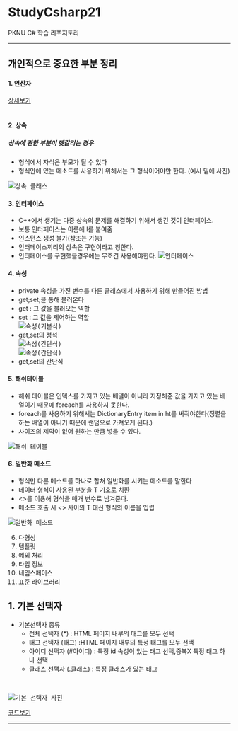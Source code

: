 # StudyCsharp21
PKNU C# 학습 리포지토리

---------------------------------


## 개인적으로 중요한 부분 정리

#### 1. 연산자<br>
  [상세보기](https://github.com/guemin96/StudyCsharp21/tree/main/chap03/Chap03APP)<br>
<br>

#### 2. 상속
##### 상속에 관한 부분이 헷갈리는 경우
   - 형식에서 자식은 부모가 될 수 있다
   - 형식안에 있는 메소드를 사용하기 위해서는 그 형식이어야만 한다. (예시 밑에 사진) 
    
<kbd>![상속 클래스 ](https://github.com/guemin96/StudyCsharp21/blob/main/chap07(%EC%83%81%EC%86%8D)/%EC%82%AC%EC%A7%84/%EC%83%81%EC%86%8D%20%ED%98%95%EC%8B%9D%20%EB%B0%8F%20%EA%B0%92.PNG)<br></kbd>

#### 3. 인터페이스
  - C++에서 생기는 다중 상속의 문제를 해결하기 위해서 생긴 것이 인터페이스.
  - 보통 인터페이스는 이름에 I를 붙여줌
  - 인스턴스 생성 불가(참조는 가능)
  - 인터페이스끼리의 상속은 구현이라고 칭한다.
  - 인터페이스를 구현했을경우에는 무조건 사용해야한다.
  <kbd>![인터페이스 ](https://github.com/guemin96/StudyCsharp21/blob/main/chap08(%EC%9D%B8%ED%84%B0%ED%8E%98%EC%9D%B4%EC%8A%A4)/%EC%9D%B8%ED%84%B0%ED%8E%98%EC%9D%B4%EC%8A%A4.PNG)<br></kbd>

#### 4. 속성
  - private 속성을 가진 변수를 다른 클래스에서 사용하기 위해 만들어진 방법
  - get;set;을 통해 불러온다
  - get : 그 값을 불러오는 역할
  - set : 그 값을 제어하는 역할<br>
<kbd>![속성(기본식) ](https://github.com/guemin96/StudyCsharp21/blob/main/chap09/get%20set%20%EC%82%AC%EC%A7%84.PNG)<br></kbd>
  - get,set의 정석 <br>
<kbd>![속성(간단식) ](https://github.com/guemin96/StudyCsharp21/blob/main/chap09/get%20set%20%EA%B0%84%EB%8B%A8%EC%8B%9D%201.PNG)<br></kbd>
<kbd>![속성(간단식) ](https://github.com/guemin96/StudyCsharp21/blob/main/chap09/get%20set%20%EA%B0%84%EB%8B%A8%EC%8B%9D%202.PNG)<br></kbd>
  - get,set의 간단식<br>

#### 5. 해쉬테이블
  - 해쉬 테이블은 인덱스를 가지고 있는 배열이 아니라 지정해준 값을 가지고 있는 배열이기 때문에 foreach를 사용하지 못한다.
  - foreach를 사용하기 위해서는 DictionaryEntry item in ht를 써줘야한다(정렬을 하는 배열이 아니기 때문에 랜덤으로 가져오게 된다.)
  - 사이즈의 제약이 없어 원하는 만큼 넣을 수 있다.

<kbd>![해쉬 테이블 ](https://github.com/guemin96/StudyCsharp21/blob/main/chap10/HashTable.PNG)<br></kbd>

#### 6. 일반화 메소드
  - 형식만 다른 메소드를 하나로 합쳐 일반화를 시키는 메소드를 말한다
  - 데이터 형식이 사용된 부분을 T 기호로 치환
  - <>를 이용해 형식을 매개 변수로 넘겨준다.
  - 메소드 호출 시 <> 사이의 T 대신 형식의 이름을 입렵

<kbd>![일반화 메소드 ](https://github.com/guemin96/StudyCsharp21/blob/main/chap10/%EC%9D%BC%EB%B0%98%ED%99%94%20T%EB%B0%B0%EC%97%B4.PNG)<br></kbd>


6. 다형성
7. 템플릿
8. 예외 처리
9. 타입 정보
10. 네임스페이스
11. 표준 라이브러리





## 1. 기본 선택자 
- 기본선택자 종류
  - 전체 선택자 (\*\) : HTML 페이지 내부의 태그를 모두 선택
  - 태그 선택자 (태그) :HTML 페이지 내부의 특정 태그를 모두 선택
  - 아이디 선택자 (#아이디) : 특정 id 속성이 있는 태그 선택,중복X 특정 태그 하나 선택
  - 클래스 선택자 (.클래스) : 특정 클래스가 있는 태그
<br>

<kbd>![기본 선택자 사진](https://user-images.githubusercontent.com/77951835/110293867-72f04080-8032-11eb-8257-b59b6dc86eca.JPG)<br></kbd>


[코드보기](https://github.com/guemin96/StudyHtml/blob/main/02_CSS/%EC%86%8D%EC%84%B1%20%EC%84%A0%ED%83%9D%EC%9E%90_test.html)

---------------------------------
